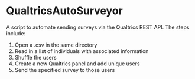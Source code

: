 QualtricsAutoSurveyor
=====================

A script to automate sending surveys via the Qualtrics REST API. The steps include:

1. Open a .csv in the same directory
2. Read in a list of individuals with associated information
3. Shuffle the users
4. Create a new Qualtrics panel and add unique users
5. Send the specified survey to those users
